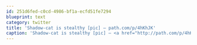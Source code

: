 ```yaml
---
id: 251d6fed-c0cd-4986-bf1a-ecfd51fe7294
blueprint: text
category: twitter
title: 'Shadow-cat is stealthy [pic] — path.com/p/4hKhJK'
caption: 'Shadow-cat is stealthy [pic] — <a href="http://path.com/p/4hKhJK" title="http://path.com/p/4hKhJK" class="link link_untco">path.com/p/4hKhJK</a>'
---
```

